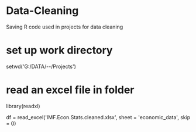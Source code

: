 # Data-Cleaning
Saving R code used in projects for data cleaning

# set up work directory

setwd('G:/DATA/--/Projects')

# read an excel file in folder
library(readxl)

df = read_excel('IMF.Econ.Stats.cleaned.xlsx', sheet = 'economic_data', skip = 0)
